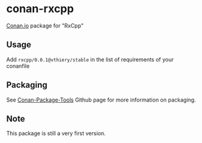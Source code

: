 # conan-rxcpp

[Conan.io](https://conan.io) package for "RxCpp"

## Usage

Add `rxcpp/0.0.1@vthiery/stable` in the list of requirements of your conanfile

## Packaging

See [Conan-Package-Tools](https://github.com/conan-io/conan-package-tools) Github page for more information on packaging.

## Note

This package is still a very first version.
